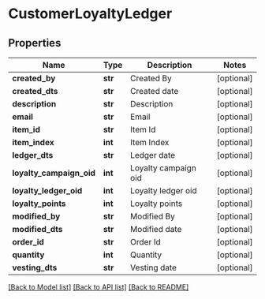 # CustomerLoyaltyLedger

## Properties
Name | Type | Description | Notes
------------ | ------------- | ------------- | -------------
**created_by** | **str** | Created By | [optional] 
**created_dts** | **str** | Created date | [optional] 
**description** | **str** | Description | [optional] 
**email** | **str** | Email | [optional] 
**item_id** | **str** | Item Id | [optional] 
**item_index** | **int** | Item Index | [optional] 
**ledger_dts** | **str** | Ledger date | [optional] 
**loyalty_campaign_oid** | **int** | Loyalty campaign oid | [optional] 
**loyalty_ledger_oid** | **int** | Loyalty ledger oid | [optional] 
**loyalty_points** | **int** | Loyalty points | [optional] 
**modified_by** | **str** | Modified By | [optional] 
**modified_dts** | **str** | Modified date | [optional] 
**order_id** | **str** | Order Id | [optional] 
**quantity** | **int** | Quantity | [optional] 
**vesting_dts** | **str** | Vesting date | [optional] 

[[Back to Model list]](../README.md#documentation-for-models) [[Back to API list]](../README.md#documentation-for-api-endpoints) [[Back to README]](../README.md)


